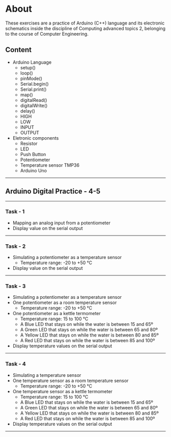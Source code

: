 # About

These exercises are a practice of Arduino (C++) language and its electronic schematics inside the discipline of Computing advanced topics 2, belonging to the course of Computer Engineering.

## Content

- Arduino Language
  - setup()
  - loop()
  - pinMode()
  - Serial.begin()
  - Serial.print()
  - map()
  - digitalRead()
  - digitalWrite()
  - delay()
  - HIGH
  - LOW
  - INPUT
  - OUTPUT
- Eletronic components
  - Resistor
  - LED
  - Push Button
  - Potentiometer
  - Temperature sensor TMP36
  - Arduino Uno

---

## Arduino Digital Practice - 4-5

---

### Task - 1

- Mapping an analog input from a potentiometer
- Display value on the serial output

---

### Task - 2

- Simulating a potentiometer as a temperature sensor
  - Temperature range: -20 to +50 °C
- Display value on the serial output

---

### Task - 3

- Simulating a potentiometer as a temperature sensor
- One potentiometer as a room temperature sensor
  - Temperature range: -20 to +50 °C
- One potentiometer as a kettle termometer
  - Temperature range: 15 to 100 °C
  - A Blue LED that stays on while the water is between 15 and 65º
  - A Green LED that stays on while the water is between 65 and 80º
  - A Yellow LED that stays on while the water is between 80 and 85º
  - A Red LED that stays on while the water is between 85 and 100º
- Display temperature values on the serial output

---

### Task  - 4

- Simulating a temperature sensor
- One temperature sensor as a room temperature sensor
  - Temperature range: -20 to +50 °C
- One temperature sensor as a kettle termometer
  - Temperature range: 15 to 100 °C
  - A Blue LED that stays on while the water is between 15 and 65º
  - A Green LED that stays on while the water is between 65 and 80º
  - A Yellow LED that stays on while the water is between 80 and 85º
  - A Red LED that stays on while the water is between 85 and 100º
- Display temperature values on the serial output

---
